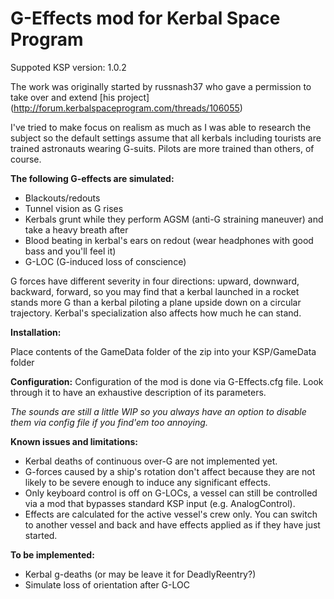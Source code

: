 # G-Effects mod for Kerbal Space Program

Suppoted KSP version: 1.0.2

The work was originally started by russnash37 who gave a permission to take over and extend [his project] (http://forum.kerbalspaceprogram.com/threads/106055)

I've tried to make focus on realism as much as I was able to research the subject so the default settings assume that all kerbals including tourists are trained astronauts wearing G-suits.
Pilots are more trained than others, of course.

**The following G-effects are simulated:**
* Blackouts/redouts
* Tunnel vision as G rises
* Kerbals grunt while they perform AGSM (anti-G straining maneuver) and take a heavy breath after
* Blood beating in kerbal's ears on redout (wear headphones with good bass and you'll feel it)
* G-LOC (G-induced loss of conscience)

G forces have different severity in four directions: upward, downward, backward, forward, so you may find that a kerbal launched in a rocket stands more G than
a kerbal piloting a plane upside down on a circular trajectory.
Kerbal's specialization also affects how much he can stand.

**Installation:**

Place contents of the GameData folder of the zip into your KSP/GameData folder

**Configuration:**
Configuration of the mod is done via G-Effects.cfg file. Look through it to have an exhaustive description of its parameters.

_The sounds are still a little WIP so you always have an option to disable them via config file if you find'em too annoying._

**Known issues and limitations:**

- Kerbal deaths of continuous over-G are not implemented yet.
- G-forces caused by a ship's rotation don't affect because they are not likely to be severe enough to induce any significant effects.
- Only keyboard control is off on G-LOCs, a vessel can still be controlled via a mod that bypasses standard KSP input (e.g. AnalogControl).
- Effects are calculated for the active vessel's crew only. You can switch to another vessel and back and have effects applied as if they have just started.

**To be implemented:**

- Kerbal g-deaths (or may be leave it for DeadlyReentry?)
- Simulate loss of orientation after G-LOC
